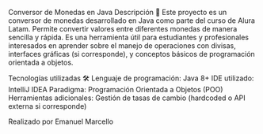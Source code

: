 Conversor de Monedas en Java
Descripción 📄
Este proyecto es un conversor de monedas desarrollado en Java como parte del curso de Alura Latam. Permite convertir valores entre diferentes monedas de manera sencilla y rápida. Es una herramienta útil para estudiantes y profesionales interesados en aprender sobre el manejo de operaciones con divisas, interfaces gráficas (si corresponde), y conceptos básicos de programación orientada a objetos.

Tecnologías utilizadas 🛠️
Lenguaje de programación: Java 8+
IDE utilizado: IntelliJ IDEA
Paradigma: Programación Orientada a Objetos (POO)
Herramientas adicionales:
Gestión de tasas de cambio (hardcoded o API externa si corresponde)

Realizado por Emanuel Marcello
